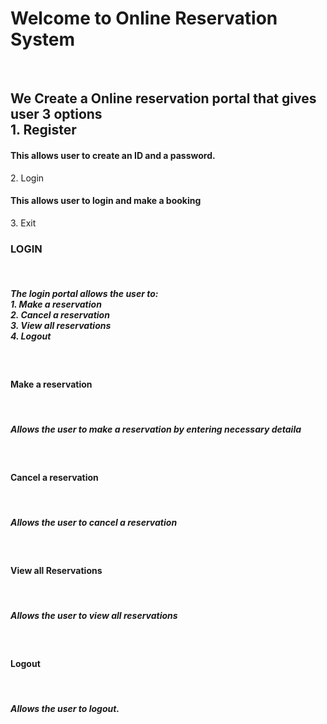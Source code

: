 <h1> Welcome to Online Reservation System </h1></br>
<h2> We Create a Online reservation portal that gives user 3 options</br>
1. Register </br>
<h4>This allows user to create an ID and a password.</h4>
2. Login </br>
<h4> This allows user to login and make a booking</h4>
3. Exit</h2></br>
<h3> LOGIN </h3></br>
<h5> The login portal allows the user to:</br>
1. Make a reservation </br>
2. Cancel a reservation</br>
3. View all reservations</br>
4. Logout </h5></br>
<h4> Make a reservation </h4></br>
<h5>Allows the user to make a reservation by entering necessary detaila</h5></br>
<h4> Cancel a reservation </h4></br>
<h5> Allows the user to cancel a reservation </h5></br>
<h4> View all Reservations </h4></br>
<h5> Allows the user to view all reservations</h5></br>
<h4> Logout </h4></br>
<h5> Allows the user to logout.</h5>


